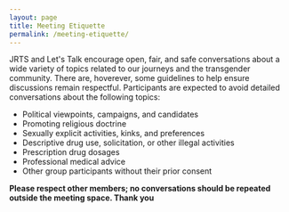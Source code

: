 ```yaml
---
layout: page
title: Meeting Etiquette
permalink: /meeting-etiquette/
---
```


JRTS and Let's Talk encourage open, fair, and safe conversations about a wide variety of topics related to our journeys and the transgender community. There are, hoverever, some guidelines to help ensure discussions remain respectful. Participants are expected to avoid detailed conversations about the following topics:
- Political viewpoints, campaigns, and candidates
- Promoting religious doctrine
- Sexually explicit activities, kinks, and preferences
- Descriptive drug use, solicitation, or other illegal activities
- Prescription drug dosages
- Professional medical advice
- Other group participants without their prior consent

**Please respect other members; no conversations should be repeated outside the meeting space. Thank you**
